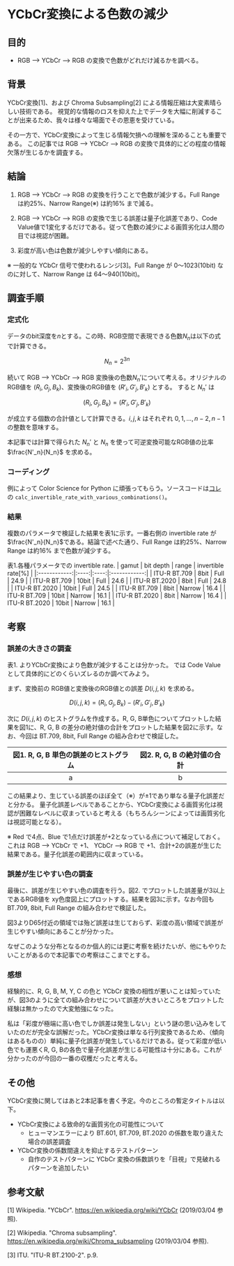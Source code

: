 # YCbCr変換による色数の減少

## 目的

* RGB --> YCbCr --> RGB の変換で色数がどれだけ減るかを調べる。

## 背景

YCbCr変換[1]、および Chroma Subsampling[2] による情報圧縮は大変素晴らしい技術である。
視覚的な情報のロスを抑えた上でデータを大幅に削減することが出来るため、我々は様々な場面でその恩恵を受けている。

その一方で、YCbCr変換によって生じる情報欠損への理解を深めることも重要である。
この記事では RGB --> YCbCr --> RGB の変換で具体的にどの程度の情報欠落が生じるかを調査する。

## 結論

1. RGB --> YCbCr --> RGB の変換を行うことで色数が減少する。Full Range は約25%、Narrow Range(※) は約16% まで減る。

2. RGB --> YCbCr --> RGB の変換で生じる誤差は量子化誤差であり、Code Value値で1変化するだけである。従って色数の減少による画質劣化は人間の目では視認が困難。

3. 彩度が高い色は色数が減少しやすい傾向にある。

※ 一般的な YCbCr 信号で使われるレンジ[3]。Full Range が 0～1023(10bit) なのに対して、Narrow Range は 64～940(10bit)。

## 調査手順

### 定式化

データのbit深度を$n$とする。この時、RGB空間で表現できる色数$N_n$は以下の式で計算できる。

$$
N_n = 2^{3n}
$$

続いて RGB --> YCbCr --> RGB 変換後の色数$N_n'$について考える。オリジナルのRGB値を $(R_i, G_j, B_k)$、変換後のRGB値を $(R'_i, G'_j, B'_k)$ とする。
すると $N_n'$ は

$$
(R_i, G_j, B_k) = (R'_i, G'_j, B'_k)
$$

が成立する個数の合計値として計算できる。$i, j, k$ はそれぞれ $0, 1, ..., n-2, n-1$ の整数を意味する。

本記事では計算で得られた $N_n'$ と $N_n$ を使って可逆変換可能なRGB値の比率 $\frac{N'_n}{N_n}$ を求める。

### コーディング

例によって Color Science for Python に頑張ってもらう。ソースコードは[コレ](https://github.com/toru-ver4/sip/blob/feature/ocio3/misc/reduced_number_of_colors/rgb_yuv_rgb_transformation.py) の ```calc_invertible_rate_with_various_combinations()```。

### 結果

複数のパラメータで検証した結果を表1に示す。一番右側の invertible rate が$\frac{N'_n}{N_n}$である。結論で述べた通り、Full Range は約25%、Narrow Range は約16% まで色数が減少する。

表1.各種パラメータでの invertible rate.
| gamut | bit depth | range | invertible rate[%] |
|:------------:|:----:|:----:|:------------:|
| ITU-R BT.709 | 8bit | Full | 24.9 |
| ITU-R BT.709 | 10bit | Full | 24.6 |
| ITU-R BT.2020 | 8bit | Full | 24.8 |
| ITU-R BT.2020 | 10bit | Full | 24.5 |
| ITU-R BT.709 | 8bit | Narrow | 16.4 |
| ITU-R BT.709 | 10bit | Narrow | 16.1 |
| ITU-R BT.2020 | 8bit | Narrow | 16.4 |
| ITU-R BT.2020 | 10bit | Narrow | 16.1 |

## 考察

### 誤差の大きさの調査

表1. よりYCbCr変換により色数が減少することは分かった。
では Code Value として具体的にどのくらいズレるのか調べてみよう。

まず、変換前の RGB値と変換後のRGB値との誤差 $D(i, j, k)$ を求める。

$$
D(i, j, k) = (R_i, G_j, B_k) - (R'_i, G'_j, B'_k)
$$

次に $D(i, j, k)$ のヒストグラムを作成する。R, G, B単色についてプロットした結果を図1に、R, G, B の差分の絶対値の合計をプロットした結果を図2に示す。なお、今回は BT.709, 8bit, Full Range の組み合わせで検証した。

|図1. R, G, B 単色の誤差のヒストグラム|図2. R, G, B の絶対値の合計 |
|:--------------------------------:|:--------------------------------:|
| a | b |

この結果より、生じている誤差のほぼ全て（※）が$\pm{1}$であり単なる量子化誤差だと分かる。
量子化誤差レベルであることから、YCbCr変換による画質劣化は視認が困難なレベルに収まっていると考える（もちろんシーンによっては画質劣化は視認可能となる）。

※ Red で4点、Blue で1点だけ誤差が+2となっている点について補足しておく。これは RGB --> YCbCr で +1、 YCbCr --> RGB で +1、合計+2の誤差が生じた結果である。量子化誤差の範囲内に収まっている。

### 誤差が生じやすい色の調査

最後に、誤差が生じやすい色の調査を行う。図2. でプロットした誤差量が3以上であるRGB値を xy色度図上にプロットする。結果を図3に示す。なお今回も BT.709, 8bit, Full Range の組み合わせで検証した。

図3よりD65付近の領域では殆ど誤差は生じておらず、彩度の高い領域で誤差が生じやすい傾向にあることが分かった。

なぜこのような分布となるのか個人的には更に考察を続けたいが、他にもやりたいことがあるので本記事での考察はここまでとする。

### 感想

経験的に、R, G, B, M, Y, C の色と YCbCr 変換の相性が悪いことは知っていたが、図3のように全ての組み合わせについて誤差が大きいところをプロットした経験は無かったので大変勉強になった。

私は「彩度が極端に高い色でしか誤差は発生しない」という謎の思い込みをしていたのだが完全な誤解だった。YCbCr変換は単なる行列変換であるため、（傾向はあるものの）単純に量子化誤差が発生しているだけである。従って彩度が低い色でも運悪くR, G, Bの各色で量子化誤差が生じる可能性は十分にある。これが分かったのが今回の一番の収穫だったと考える。

## その他

YCbCr変換に関してはあと2本記事を書く予定。今のところの暫定タイトルは以下。

* YCbCr変換による致命的な画質劣化の可能性について
  * ヒューマンエラーにより BT.601, BT.709, BT.2020 の係数を取り違えた場合の誤差調査
* YCbCr変換の係数間違えを抑止するテストパターン
  * 自作のテストパターンに YCbCr 変換の係数誤りを「目視」で見破れるパターンを追加したい

## 参考文献

[1] Wikipedia. "YCbCr". https://en.wikipedia.org/wiki/YCbCr (2019/03/04 参照).

[2] Wikipedia. "Chroma subsampling". https://en.wikipedia.org/wiki/Chroma_subsampling (2019/03/04 参照).

[3] ITU. "ITU-R BT.2100-2". p.9.